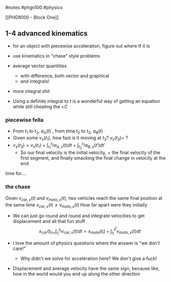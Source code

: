 #notes #phgn100 #physics

[[PHGN100 - Block One]]
## 1-4 advanced kinematics
- for an object with piecewise acceleration, figure out where tf it is
- use kinematics in "chase" style problems
- average vector quantities 
	- with difference, both vector and graphical
	- and integrals!
- more integral shit


- Using a definite integral to $t$ is a wonderful way of getting an equation while still cheating the $+C$


### piecewise fella
- From $t_{1}$ to $t_{2}$, $a_{A}(t)$ , from time $t_{2}$ to $t_{3}$, $a_{B}(t)$
- Given some $v_{x}(t_{1})$, how fast is it moving at $t_{3}$? $v_{x}(t_{3})=$ ?
- $v_{x}(t_{3})=v_{x}(t_{1})+\int_{t_{1}}^{t_{2}}a_{A,x}(t)dt +\int_{t_{2}}^{t_{3}}a_{B,x}(t')dt'$
	- So our final velocity is the initial velocity, + the final velocity of the first segment, and finally smacking the final change in velocity at the end


time for....
### the chase

Given $v_{car,x}(t)$ and $v_{moto,x}(t)$, two vehicles reach the same final position at the same time
$v_{car,x}(t)\neq v_{moto,x}(t)$
How far apart were they initially

- We can just go round and round and integrate velocities to get displacement and all that fun stuff
$$x_{car}(t_{i)+}\int_{t_i}^{t_{f}}v_{car,x}(t)dt=x_{moto}(t_{i}) + \int_{t_{i}}^{t^{f}}v_{moto,x}(t)dt$$

- I love the amount of physics questions where the answer is "we don't care!"
	- Why didn't we solve for acceleration here? We don't give a fuck!
- Displacement and average velocity have the same sign, because like, how in the world would you end up along the other direction
  
